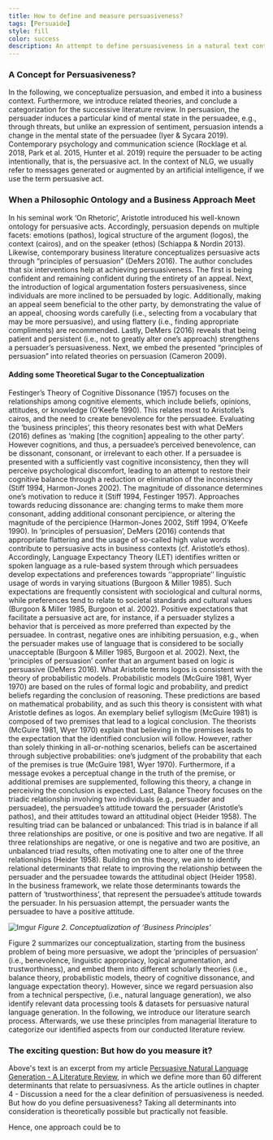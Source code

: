 ```yaml
---
title: How to define and measure persuasiveness?
tags: [Persuaide]
style: fill
color: success
description: An attempt to define persuasiveness in a natural text context.
---
```

### A Concept for Persuasiveness?

In the following, we conceptualize persuasion, and embed it into a business context. Furthermore, we introduce related theories, and conclude a categorization for the successive literature review. 
In persuasion, the persuader induces a particular kind of mental state in the persuadee, e.g., through threats, but unlike an expression of sentiment, persuasion intends a change in the mental state of the persuadee (Iyer & Sycara 2019). Contemporary psychology and communication science (Rocklage et al. 2018, Park et al. 2015, Hunter et al. 2019) require the persuader to be acting intentionally, that is, the persuasive act. In the context of NLG, we usually refer to messages generated or augmented by an artificial intelligence, if we use the term persuasive act.

### When a Philosophic Ontology and a Business Approach Meet

In his seminal work ‘On Rhetoric’, Aristotle introduced his well-known ontology for persuasive acts. Accordingly, persuasion depends on multiple facets: emotions (pathos), logical structure of the argument (logos), the context (cairos), and on the speaker (ethos) (Schiappa & Nordin 2013). 
Likewise, contemporary business literature conceptualizes persuasive acts through “principles of persuasion” (DeMers 2016). The author concludes that six interventions help at achieving persuasiveness. The first is being confident and remaining confident during the entirety of an appeal. Next, the introduction of logical argumentation fosters persuasiveness, since individuals are more inclined to be persuaded by logic. Additionally, making an appeal seem beneficial to the other party, by demonstrating the value of an appeal, choosing words carefully (i.e., selecting from a vocabulary that may be more persuasive), and using flattery (i.e., finding appropriate compliments) are recommended. Lastly, DeMers (2016) reveals that being patient and persistent (i.e., not to greatly alter one’s approach) strengthens a persuader’s persuasiveness. Next, we embed the presented “principles of persuasion” into related theories on persuasion (Cameron 2009). 

#### Adding some Theoretical Sugar to the Conceptualization

Festinger’s Theory of Cognitive Dissonance (1957) focuses on the relationships among cognitive elements, which include beliefs, opinions, attitudes, or knowledge (O’Keefe 1990). This relates most to Aristotle’s cairos, and the need to create benevolence for the persuadee. Evaluating the ‘business principles’, this theory resonates best with what DeMers (2016) defines as ‘making [the cognition] appealing to the other party’. However cognitions, and thus, a persuadee’s perceived benevolence, can be dissonant, consonant, or irrelevant to each other. If a persuadee is presented with a sufficiently vast cognitive inconsistency, then they will perceive psychological discomfort, leading to an attempt to restore their cognitive balance through a reduction or elimination of the inconsistency (Stiff 1994, Harmon-Jones 2002). The magnitude of dissonance determines one’s motivation to reduce it (Stiff 1994, Festinger 1957). Approaches towards reducing dissonance are: changing terms to make them more consonant, adding additional consonant percipience, or altering the magnitude of the percipience (Harmon-Jones 2002, Stiff 1994, O’Keefe 1990). 
In ‘principles of persuasion’, DeMers (2016) contends that appropriate flattering and the usage of so-called high value words contribute to persuasive acts in business contexts (cf. Aristotle’s ethos). Accordingly, Language Expectancy Theory (LET) identifies written or spoken language as a rule-based system through which persuadees develop expectations and preferences towards ‘‘appropriate’’ linguistic usage of words in varying situations (Burgoon & Miller 1985). Such expectations are frequently consistent with sociological and cultural norms, while preferences tend to relate to societal standards and cultural values (Burgoon & Miller 1985, Burgoon et al. 2002). Positive expectations that facilitate a persuasive act are, for instance, if a persuader stylizes a behavior that is perceived as more preferred than expected by the persuadee. In contrast, negative ones are inhibiting persuasion, e.g., when the persuader makes use of language that is considered to be socially unacceptable (Burgoon & Miller 1985, Burgoon et al. 2002).
Next, the ‘principles of persuasion’ confer that an argument based on logic is persuasive (DeMers 2016). What Aristotle terms logos is consistent with the theory of probabilistic models. Probabilistic models (McGuire 1981, Wyer 1970) are based on the rules of formal logic and probability, and predict beliefs regarding the conclusion of reasoning. These predictions are based on mathematical probability, and as such this theory is consistent with what Aristotle defines as logos. An exemplary belief syllogism (McGuire 1981) is composed of two premises that lead to a logical conclusion. The theorists (McGuire 1981, Wyer 1970) explain that believing in the premises leads to the expectation that the identified conclusion will follow. However, rather than solely thinking in all-or-nothing scenarios, beliefs can be ascertained through subjective probabilities: one’s judgment of the probability that each of the premises is true (McGuire 1981, Wyer 1970). Furthermore, if a message evokes a perceptual change in the truth of the premise, or additional premises are supplemented, following this theory, a change in perceiving the conclusion is expected.
Last, Balance Theory focuses on the triadic relationship involving two individuals (e.g., persuader and persuadee), the persuadee’s attitude toward the persuader (Aristotle’s pathos), and their attitudes toward an attitudinal object (Heider 1958). The resulting triad can be balanced or unbalanced: This triad is in balance if all three relationships are positive, or one is positive and two are negative. If all three relationships are negative, or one is negative and two are positive, an unbalanced triad results, often motivating one to alter one of the three relationships (Heider 1958). Building on this theory, we aim to identify relational determinants that relate to improving the relationship between the persuader and the persuadee towards the attitudinal object (Heider 1958). In the business framework, we relate those determinants towards the pattern of ‘trustworthiness’, that represent the persuadee’s attitude towards the persuader. In his persuasion attempt, the persuader wants the persuadee to have a positive attitude.

![Imgur](https://i.imgur.com/lwJ8CiX.png)
_Figure 2. Conceptualization of ‘Business Principles’_

Figure 2 summarizes our conceptualization, starting from the business problem of being more persuasive, we adopt the ‘principles of persuasion’ (i.e., benevolence, linguistic appropriacy, logical argumentation, and trustworthiness), and embed them into different scholarly theories (i.e., balance theory, probabilistic models, theory of cognitive dissonance, and language expectation theory). 
However, since we regard persuasion also from a technical perspective, (i.e., natural language generation), we also identify relevant data processing tools & datasets for persuasive natural language generation. In the following, we introduce our literature search process. Afterwards, we use these principles from managerial literature to categorize our identified aspects from our conducted literature review.

### The exciting question: But how do you measure it? 

Above's text is an excerpt from my article [Persuasive Natural Language Generation - A Literature Review](https://arxiv.org/abs/2101.05786), in which we define more than 60 different determinants that relate to persuasivness. As the article outlines in chapter 4 - Discussion a need for the a clear definition of persuasiveness is needed. But how do you define persuasiveness? Taking all determinants into consideration is theoretically possible but practically not feasible. 

Hence, one approach could be to 